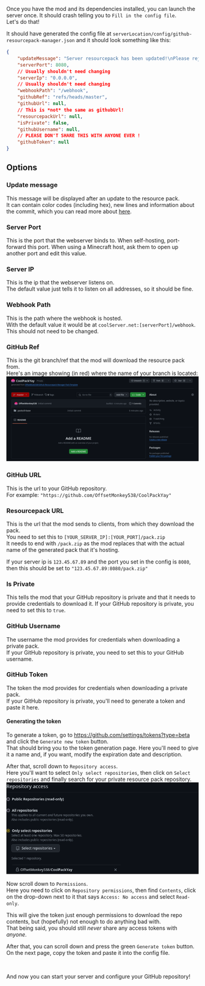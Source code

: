 Once you have the mod and its dependencies installed, you can launch the server once. It should crash telling you to `Fill in the config file`.  
Let's do that!

It should have generated the config file at `serverLocation/config/github-resourcepack-manager.json` and it should look something like this:
```json
{
	"updateMessage": "Server resourcepack has been updated!\nPlease rejoin the server to get the most up to date pack.",
	"serverPort": 8080,
	// Usually shouldn't need changing
	"serverIp": "0.0.0.0",
	// Usually shouldn't need changing
	"webhookPath": "/webhook",
	"githubRef": "refs/heads/master",
	"githubUrl": null,
	// This is *not* the same as githubUrl!
	"resourcepackUrl": null,
	"isPrivate": false,
	"githubUsername": null,
	// PLEASE DON'T SHARE THIS WITH ANYONE EVER !
	"githubToken": null
}
```

## Options
### Update message
This message will be displayed after an update to the resource pack.  
It can contain color codes (including hex), new lines and information about the commit, which you can read more about [here](../../reference/update-message.md).

### Server Port
This is the port that the webserver binds to.
When self-hosting, port-forward this port. When using a Minecraft host, ask them to open up another port and edit this value.

### Server IP
This is the ip that the webserver listens on.  
The default value just tells it to listen on all addresses, so it should be fine.

### Webhook Path
This is the path where the webhook is hosted.  
With the default value it would be at `coolServer.net:[serverPort]/webhook`.  
This should not need to be changed.

### GitHub Ref
This is the git branch/ref that the mod will download the resource pack from.  
Here's an image showing (in red) where the name of your branch is located:  
![Image showing where to find the name of your branch](../../images/repository-branch-location.png)

### GitHub URL
This is the url to your GitHub repository.  
For example: `"https://github.com/OffsetMonkey538/CoolPackYay"`

### Resourcepack URL
This is the url that the mod sends to clients, from which they download the pack.  
You need to set this to `[YOUR_SERVER_IP]:[YOUR_PORT]/pack.zip`  
It needs to end with `/pack.zip` as the mod replaces that with the actual name of the generated pack that it's hosting.

If your server ip is `123.45.67.89` and the port you set in the config is `8080`, then this should be set to `"123.45.67.89:8080/pack.zip"`

### Is Private
This tells the mod that your GitHub repository is private and that it needs to provide credentials to download it.
If your GitHub repository is private, you need to set this to `true`.

### GitHub Username
The username the mod provides for credentials when downloading a private pack.  
If your GitHub repository is private, you need to set this to your GitHub username.

### GitHub Token
The token the mod provides for credentials when downloading a private pack.  
If your GitHub repository is private, you'll need to generate a token and paste it here.

#### Generating the token
To generate a token, go to https://github.com/settings/tokens?type=beta and click the `Generate new token` button.  
That should bring you to the token generation page. Here you'll need to give it a name and, if you want, modify the expiration date and description.

After that, scroll down to `Repository access`.  
Here you'll want to select `Only select repositories`, then click on `Select repositories` and finally search for your private resource pack repository.
![Image showing example Repository access](../../images/token-generation-repository-access.png)

Now scroll down to `Permissions`.  
Here you need to click on `Repository permissions`, then find `Contents`, click on the drop-down next to it that says `Access: No access` and select `Read-only`.  

This will give the token just enough permissions to download the repo contents, but (hopefully) not enough to do anything bad with.  
That being said, you should still *never* share any access tokens with *anyone*.

After that, you can scroll down and press the green `Generate token` button.  
On the next page, copy the token and paste it into the config file.

<br />

And now you can start your server and configure your GitHub repository!
